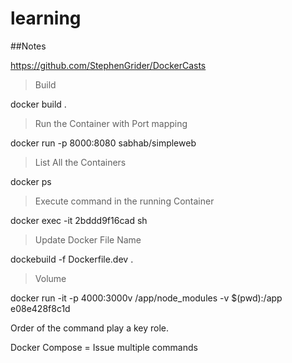 # learning

##Notes

https://github.com/StephenGrider/DockerCasts

> Build

docker build .


> Run the Container with Port mapping

docker run -p 8000:8080 sabhab/simpleweb


> List All the Containers

docker ps


> Execute command in the running Container

docker exec -it 2bddd9f16cad sh


> Update Docker File Name

dockebuild -f Dockerfile.dev .


> Volume

docker run -it -p 4000:3000v /app/node_modules  -v $(pwd):/app  e08e428f8c1d


Order of the command play a key role.


Docker Compose = Issue multiple commands

